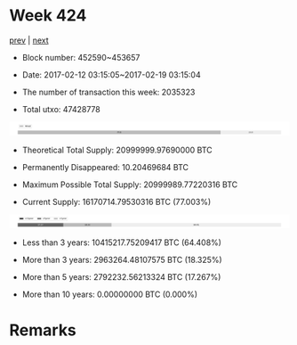 # Week 424

[prev](week0423.md) | [next](week0425.md)

- Block number: 452590~453657

- Date: 2017-02-12 03:15:05~2017-02-19 03:15:04

- The number of transaction this week: 2035323

- Total utxo: 47428778

![](../images/mined_week0424.png)

- Theoretical Total Supply: 20999999.97690000 BTC

- Permanently Disappeared: 10.20469684 BTC

- Maximum Possible Total Supply: 20999989.77220316 BTC

- Current Supply: 16170714.79530316 BTC (77.003%)

![](../images/year_week0424.png)


- Less than 3 years: 10415217.75209417 BTC (64.408%)

- More than 3 years: 2963264.48107575 BTC (18.325%)

- More than 5 years: 2792232.56213324 BTC (17.267%)

- More than 10 years: 0.00000000 BTC (0.000%)

# Remarks

